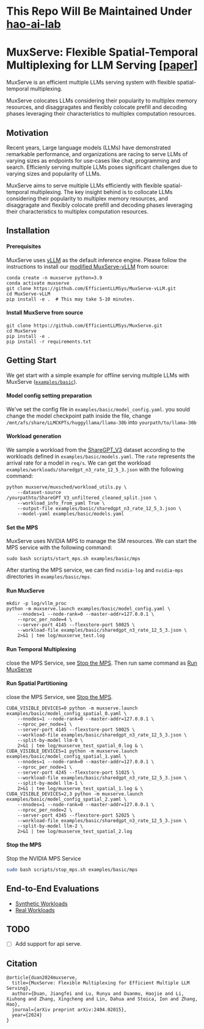 # This Repo Will Be Maintained Under [hao-ai-lab](https://github.com/hao-ai-lab/MuxServe)

# MuxServe: Flexible Spatial-Temporal Multiplexing for LLM Serving [[paper](https://arxiv.org/abs/2404.02015)]

MuxServe is an efficient multiple LLMs serving system with flexible spatial-temporal multiplexing.

MuxServe colocates LLMs considering their popularity to multiplex memory resources, and disaggragates and flexibly colocate prefill and decoding phases leveraging their characteristics to multiplex computation resources.


## Motivation
Recent years, Large language models (LLMs) have demonstrated remarkable performance, and organizations are racing to serve LLMs of varying sizes as endpoints for use-cases like chat, programming and search. Efficienly serving multiple LLMs poses significant challenges due to varying sizes and popularity of LLMs.

MuxServe aims to serve multiple LLMs efficiently with flexible spatial-temporal multiplexing. The key insight behind is to collocate LLMs considering their popularity to multiplex memory resources, and disaggragate and flexibly colocate prefill and decoding phases leveraging their characteristics to multiplex computation resources.

## Installation

#### Prerequisites
MuxServe uses [vLLM](https://github.com/vllm-project/vllm) as the default inference engine. Please follow the instructions to install our [modified MuxServe-vLLM](https://github.com/EfficientLLMSys/MuxServe-vLLM) from source:


```
conda create -n muxserve python=3.9
conda activate muxserve
git clone https://github.com/EfficientLLMSys/MuxServe-vLLM.git
cd MuxServe-vLLM
pip install -e .  # This may take 5-10 minutes.
```

#### Install MuxServe from source

```
git clone https://github.com/EfficientLLMSys/MuxServe.git
cd MuxServe
pip install -e .
pip install -r requirements.txt
```

## Getting Start

We get start with a simple example for offline serving multiple LLMs with MuxServe ([`examples/basic`](./examples/basic/)).

#### Model config setting preparation

We've set the config file in `examples/basic/model_config.yaml`. you sould change the model checkpoint path inside the file, change `/mnt/afs/share/LLMCKPTs/huggyllama/llama-30b` into `yourpath/to/llama-30b`


#### Workload generation

We sample a workload from the [ShareGPT_V3](https://huggingface.co/datasets/anon8231489123/ShareGPT_Vicuna_unfiltered/blob/main/ShareGPT_V3_unfiltered_cleaned_split.json) dataset according to the workloads defined in `examples/basic/models.yaml`. The `rate` represents the arrival rate for a model in `req/s`. We can get the workload `examples/workloads/sharedgpt_n3_rate_12_5_3.json` with the following command:

```shell
python muxserve/muxsched/workload_utils.py \
    --dataset-source /yourpathto/ShareGPT_V3_unfiltered_cleaned_split.json \
    --workload_info_from_yaml True \
    --output-file examples/basic/sharedgpt_n3_rate_12_5_3.json \
    --model-yaml examples/basic/models.yaml
```

#### Set the MPS

MuxServe uses NVIDIA MPS to manage the SM resources. We can start the MPS service with the following command:

```shell
sudo bash scripts/start_mps.sh examples/basic/mps
```

After starting the MPS service, we can find `nvidia-log` and `nvidia-mps` directories in `examples/basic/mps`.

#### Run MuxServe

```shell
mkdir -p log/vllm_proc
python -m muxserve.launch examples/basic/model_config.yaml \
    --nnodes=1 --node-rank=0 --master-addr=127.0.0.1 \
    --nproc_per_node=4 \
    --server-port 4145 --flexstore-port 50025 \
    --workload-file examples/basic/sharedgpt_n3_rate_12_5_3.json \
    2>&1 | tee log/muxserve_test.log
```

#### Run Temporal Multiplexing

close the MPS Service, see [Stop the MPS](#stop-the-mps).
Then run same command as [Run MuxServe](#run-MuxServe)

#### Run Spatial Partitioning

close the MPS Service, see [Stop the MPS](#stop-the-mps).

```shell
CUDA_VISIBLE_DEVICES=0 python -m muxserve.launch examples/basic/model_config_spatial_0.yaml \
    --nnodes=1 --node-rank=0 --master-addr=127.0.0.1 \
    --nproc_per_node=1 \
    --server-port 4145 --flexstore-port 50025 \
    --workload-file examples/basic/sharedgpt_n3_rate_12_5_3.json \
    --split-by-model llm-0 \
    2>&1 | tee log/muxserve_test_spatial_0.log & \
CUDA_VISIBLE_DEVICES=1 python -m muxserve.launch examples/basic/model_config_spatial_1.yaml \
    --nnodes=1 --node-rank=0 --master-addr=127.0.0.1 \
    --nproc_per_node=1 \
    --server-port 4245 --flexstore-port 51025 \
    --workload-file examples/basic/sharedgpt_n3_rate_12_5_3.json \
    --split-by-model llm-1 \
    2>&1 | tee log/muxserve_test_spatial_1.log & \
CUDA_VISIBLE_DEVICES=2,3 python -m muxserve.launch examples/basic/model_config_spatial_2.yaml \
    --nnodes=1 --node-rank=0 --master-addr=127.0.0.1 \
    --nproc_per_node=2 \
    --server-port 4345 --flexstore-port 52025 \
    --workload-file examples/basic/sharedgpt_n3_rate_12_5_3.json \
    --split-by-model llm-2 \
    2>&1 | tee log/muxserve_test_spatial_2.log
```

#### Stop the MPS

Stop the NVIDIA MPS Service

```bash
sudo bash scripts/stop_mps.sh examples/basic/mps
```

## End-to-End Evaluations
- [Synthetic Workloads](./benchmark/end_to_end/)
- [Real Workloads](./benchmark/chatlmsys/)


## TODO
- [ ] Add support for api serve.

## Citation
```
@article{duan2024muxserve,
  title={MuxServe: Flexible Multiplexing for Efficient Multiple LLM Serving},
  author={Duan, Jiangfei and Lu, Runyu and Duanmu, Haojie and Li, Xiuhong and Zhang, Xingcheng and Lin, Dahua and Stoica, Ion and Zhang, Hao},
  journal={arXiv preprint arXiv:2404.02015},
  year={2024}
}
```
